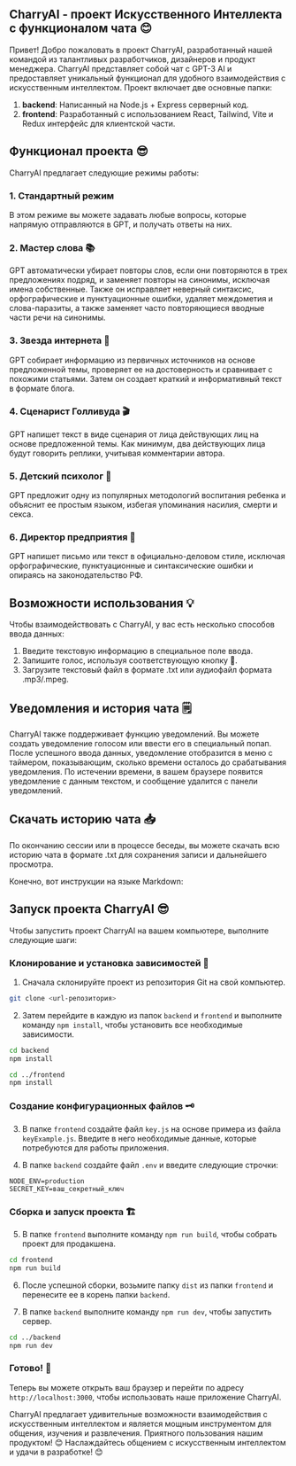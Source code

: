 ## CharryAI - проект Искусственного Интеллекта с функционалом чата 😊

Привет! Добро пожаловать в проект CharryAI, разработанный нашей командой из талантливых разработчиков, дизайнеров и продукт менеджера. CharryAI представляет собой чат с GPT-3 AI и предоставляет уникальный функционал для удобного взаимодействия с искусственным интеллектом. Проект включает две основные папки:

1. **backend**: Написанный на Node.js + Express серверный код.
2. **frontend**: Разработанный с использованием React, Tailwind, Vite и Redux интерфейс для клиентской части.

## Функционал проекта 😎

CharryAI предлагает следующие режимы работы:

### 1. Стандартный режим
В этом режиме вы можете задавать любые вопросы, которые напрямую отправляются в GPT, и получать ответы на них.

### 2. Мастер слова 📚
GPT автоматически убирает повторы слов, если они повторяются в трех предложениях подряд, и заменяет повторы на синонимы, исключая имена собственные. Также он исправляет неверный синтаксис, орфографические и пунктуационные ошибки, удаляет междометия и слова-паразиты, а также заменяет часто повторяющиеся вводные части речи на синонимы.

### 3. Звезда интернета 🌟
GPT собирает информацию из первичных источников на основе предложенной темы, проверяет ее на достоверность и сравнивает с похожими статьями. Затем он создает краткий и информативный текст в формате блога.

### 4. Сценарист Голливуда 🎬
GPT напишет текст в виде сценария от лица действующих лиц на основе предложенной темы. Как минимум, два действующих лица будут говорить реплики, учитывая комментарии автора.

### 5. Детский психолог 👶
GPT предложит одну из популярных методологий воспитания ребенка и объяснит ее простым языком, избегая упоминания насилия, смерти и секса.

### 6. Директор предприятия 👔
GPT напишет письмо или текст в официально-деловом стиле, исключая орфографические, пунктуационные и синтаксические ошибки и опираясь на законодательство РФ.

## Возможности использования 💡

Чтобы взаимодействовать с CharryAI, у вас есть несколько способов ввода данных:

1. Введите текстовую информацию в специальное поле ввода.
2. Запишите голос, используя соответствующую кнопку 🎤.
3. Загрузите текстовый файл в формате .txt или аудиофайл формата .mp3/.mpeg.

## Уведомления и история чата 🗒️

CharryAI также поддерживает функцию уведомлений. Вы можете создать уведомление голосом или ввести его в специальный попап. После успешного ввода данных, уведомление отобразится в меню с таймером, показывающим, сколько времени осталось до срабатывания уведомления. По истечении времени, в вашем браузере появится уведомление с данным текстом, и сообщение удалится с панели уведомлений.

## Скачать историю чата 📥

По окончанию сессии или в процессе беседы, вы можете скачать всю историю чата в формате .txt для сохранения записи и дальнейшего просмотра.

Конечно, вот инструкции на языке Markdown:

## Запуск проекта CharryAI 😎

Чтобы запустить проект CharryAI на вашем компьютере, выполните следующие шаги:

### Клонирование и установка зависимостей 🚀

1. Сначала склонируйте проект из репозитория Git на свой компьютер.

```bash
git clone <url-репозитория>
```

2. Затем перейдите в каждую из папок `backend` и `frontend` и выполните команду `npm install`, чтобы установить все необходимые зависимости.

```bash
cd backend
npm install

cd ../frontend
npm install
```

### Создание конфигурационных файлов 🗝️

3. В папке `frontend` создайте файл `key.js` на основе примера из файла `keyExample.js`. Введите в него необходимые данные, которые потребуются для работы приложения.

4. В папке `backend` создайте файл `.env` и введите следующие строчки:

```plaintext
NODE_ENV=production
SECRET_KEY=ваш_секретный_ключ
```

### Сборка и запуск проекта 🏗️

5. В папке `frontend` выполните команду `npm run build`, чтобы собрать проект для продакшена.

```bash
cd frontend
npm run build
```

6. После успешной сборки, возьмите папку `dist` из папки `frontend` и перенесите ее в корень папки `backend`.

7. В папке `backend` выполните команду `npm run dev`, чтобы запустить сервер.

```bash
cd ../backend
npm run dev
```

### Готово! 🎉

Теперь вы можете открыть ваш браузер и перейти по адресу `http://localhost:3000`, чтобы использовать наше приложение CharryAI.


CharryAI предлагает удивительные возможности взаимодействия с искусственным интеллектом и является мощным инструментом для общения, изучения и развлечения. Приятного пользования нашим продуктом! 😊
Наслаждайтесь общением с искусственным интеллектом и удачи в разработке! 😊
